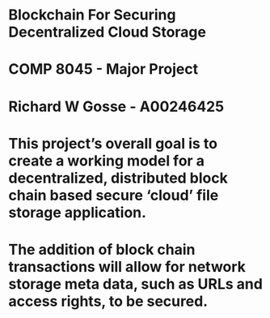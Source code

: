 
# Blockchain For Securing Decentralized Cloud Storage
# COMP 8045 - Major Project
# Richard W Gosse - A00246425

# This project’s overall goal is to create a working model for a decentralized, distributed block chain based secure ‘cloud’ file storage application.
# The addition of block chain transactions will allow for network storage meta data, such as URLs and access rights, to be secured.
